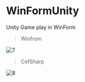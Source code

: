 # WinFormUnity
Unity Game play in WinForm 

> Winfrom

![7](https://user-images.githubusercontent.com/19516121/35340799-0ecd4780-011c-11e8-9d98-5b4a3ec90fbd.png)



> CefSharp

![8](https://user-images.githubusercontent.com/19516121/35340800-0f03b8ba-011c-11e8-9e34-1f1bb7e52604.png)
